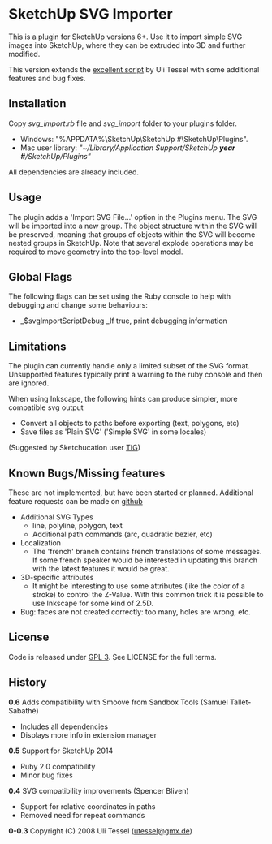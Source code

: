 SketchUp SVG Importer
=====================

This is a plugin for SketchUp versions 6+. Use it to import simple SVG images
into SketchUp, where they can be extruded into 3D and further modified.

This version extends the [excellent script](http://rhin.crai.archi.fr/rld/plugin_details.php?id=435)
by Uli Tessel with some additional features and bug fixes.

## Installation

Copy *svg_import.rb* file and *svg_import* folder to your plugins folder. 
- Windows: "%APPDATA%\SketchUp\SketchUp #\SketchUp\Plugins".
- Mac user library: *"~/Library/Application Support/SketchUp **year #**/SketchUp/Plugins"*

All dependencies are already included.

## Usage

The plugin adds a 'Import SVG File...' option in the Plugins menu. The SVG will
be imported into a new group. The object structure within the SVG will be
preserved, meaning that groups of objects within the SVG will become nested
groups in SketchUp. Note that several explode operations may be required to
move geometry into the top-level model.

## Global Flags

The following flags can be set using the Ruby console to help with debugging
and change some behaviours:

* _$svgImportScriptDebug _If true, print debugging information

## Limitations

The plugin can currently handle only a limited subset of the SVG format.
Unsupported features typically print a warning to the ruby console and then are
ignored.

When using Inkscape, the following hints can produce simpler, more compatible
svg output

* Convert all objects to paths before exporting (text, polygons, etc)
* Save files as 'Plain SVG' ('Simple SVG' in some locales)

(Suggested by Sketchucation user [TIG](http://sketchucation.com/forums/viewtopic.php?f=180&t=13475))

## Known Bugs/Missing features

These are not implemented, but have been started or planned. Additional feature
requests can be made on
[github](https://github.com/sbliven/sketchup_svg_importer/issues)

* Additional SVG Types
  * line, polyline, polygon, text
  * Additional path commands (arc, quadratic bezier, etc)
* Localization
  * The 'french' branch contains french translations of some messages. If some
    french speaker would be interested in updating this branch with the latest
    features it would be great.
* 3D-specific attributes
  * It might be interesting to use some attributes (like the color of a stroke) to
    control the Z-Value. With this common trick it is possible to use Inkscape
    for some kind of 2.5D.
* Bug: faces are not created correctly: too many, holes are wrong, etc.

## License

Code is released under [GPL 3](http://www.gnu.org/licenses). See LICENSE for
the full terms.

## History

**0.6**
Adds compatibility with Smoove from Sandbox Tools (Samuel Tallet-Sabathé)
* Includes all dependencies
* Displays more info in extension manager

**0.5**
Support for SketchUp 2014
* Ruby 2.0 compatibility
* Minor bug fixes

**0.4**
SVG compatibility improvements (Spencer Bliven)
* Support for relative coordinates in paths
* Removed need for repeat commands

**0-0.3**
Copyright (C) 2008 Uli Tessel (utessel@gmx.de)


